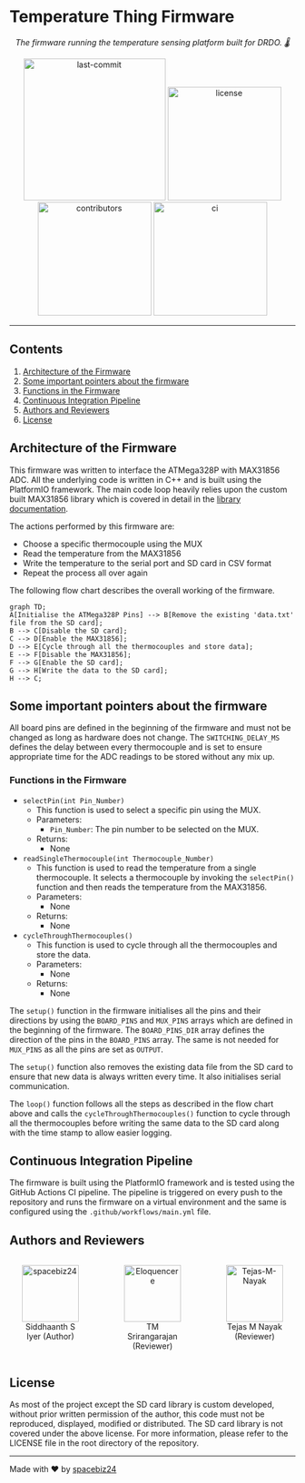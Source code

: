# Temperature Thing Firmware
<center>
    <p>
        <i>The firmware running the temperature sensing platform built for DRDO. 🌡️ </i>
    </p>
    <p>
        <img src="https://img.shields.io/github/last-commit/spacebiz24/Thermal-Profiling?display_timestamp=author&style=for-the-badge&logo=platformio&logoColor=orange&color=blue" alt="last-commit" width="250">
        <img src="https://img.shields.io/github/license/spacebiz24/Thermal-Profiling?style=for-the-badge&logo=unlicense&logoColor=white&color=blue" alt="license" width="200">
        <br>
        <img src="https://img.shields.io/github/contributors/spacebiz24/Thermal-Profiling?color=blue&style=for-the-badge&logo=contributor-covenant&logoColor=green" alt="contributors" width="200">
        <img src="https://img.shields.io/github/actions/workflow/status/spacebiz24/Thermal-Profiling/main.yml?branch=main&style=for-the-badge&logo=github&logoColor=white&color=green" alt="ci" width="200">
    </p>
</center>

___

## Contents
1. [Architecture of the Firmware](#architecture-of-the-firmware)
1. [Some important pointers about the firmware](#some-important-pointers-about-the-firmware)
1. [Functions in the Firmware](#functions-in-the-firmware)
1. [Continuous Integration Pipeline](#continuous-integration-pipeline)
1. [Authors and Reviewers](#authors-and-reviewers)
1. [License](#license)

## Architecture of the Firmware
This firmware was written to interface the ATMega328P with MAX31856 ADC.
All the underlying code is written in C++ and is built using the PlatformIO framework.
The main code loop heavily relies upon the custom built MAX31856 library which is 
covered in detail in the
[library documentation](https://github.com/spacebiz24/Thermal-Profiling/tree/main/Firmware/lib/MAX31856/).

The actions performed by this firmware are:
- Choose a specific thermocouple using the MUX
- Read the temperature from the MAX31856
- Write the temperature to the serial port and SD card in CSV format
- Repeat the process all over again

The following flow chart describes the overall working of the firmware.
```mermaid
graph TD;
A[Initialise the ATMega328P Pins] --> B[Remove the existing 'data.txt' file from the SD card];
B --> C[Disable the SD card];
C --> D[Enable the MAX31856];
D --> E[Cycle through all the thermocouples and store data];
E --> F[Disable the MAX31856];
F --> G[Enable the SD card];
G --> H[Write the data to the SD card];
H --> C;
```

## Some important pointers about the firmware
All board pins are defined in the beginning of the firmware and must not be changed
as long as hardware does not change. The `SWITCHING_DELAY_MS` defines the delay between
every thermocouple and is set to ensure appropriate time for the ADC readings to be stored
without any mix up.

### Functions in the Firmware
- `selectPin(int Pin_Number)`
    - This function is used to select a specific pin using the MUX.
    - Parameters:
        - `Pin_Number`: The pin number to be selected on the MUX.
    - Returns:
        - None
- `readSingleThermocouple(int Thermocouple_Number)`
    - This function is used to read the temperature from a single thermocouple.
    It selects a thermocouple by invoking the `selectPin()` function and then reads
    the temperature from the MAX31856.
    - Parameters:
        - None
    - Returns:
        - None
- `cycleThroughThermocouples()`
    - This function is used to cycle through all the thermocouples and store the data.
    - Parameters:
        - None
    - Returns:
        - None

The `setup()` function in the firmware initialises all the pins and their directions by using the
`BOARD_PINS` and `MUX_PINS` arrays which are defined in the beginning of the firmware.
The `BOARD_PINS_DIR` array defines the direction of the pins in the `BOARD_PINS` array.
The same is not needed for `MUX_PINS` as all the pins are set as `OUTPUT`.

The `setup()` function also removes the existing data file from the SD card to ensure that new data
is always written every time. It also initialises serial communication.

The `loop()` function follows all the steps as described in the flow chart above and calls the
`cycleThroughThermocouples()` function to cycle through all the thermocouples before writing
the same data to the SD card along with the time stamp to allow easier logging.

## Continuous Integration Pipeline
The firmware is built using the PlatformIO framework and is tested using the GitHub Actions CI pipeline.
The pipeline is triggered on every push to the repository and runs the firmware on a virtual environment
and the same is configured using the `.github/workflows/main.yml` file.

## Authors and Reviewers
<center>
<div style="display: flex; justify-content: center;">
<figure>
    <a href="https://github.com/spacebiz24">
        <img src="https://avatars.githubusercontent.com/u/78657717?v=4" title="spacebiz24" width="100">
    </a>
    <figcaption>Siddhaanth S Iyer (Author)</figcaption>
</figure>
<figure>
    <a href="https://github.com/Eloquencere">
        <img src="https://avatars.githubusercontent.com/u/106532953?v=4" title="Eloquencere" width="100">
    </a>
    <figcaption>TM Srirangarajan (Reviewer)</figcaption>
</figure>
<figure>
    <a href="https://github.com/Tejas-M-Nayak">
        <img src="https://avatars.githubusercontent.com/u/111493008?v=4" title="Tejas-M-Nayak" width="100">
    </a>
    <figcaption>Tejas M Nayak (Reviewer)</figcaption>
</figure>
</div>
</center>

## License
As most of the project except the SD card library is custom developed,
without prior written permission of the author, this code must not be
reproduced, displayed, modified or distributed. The SD card library is
not covered under the above license. For more information, please refer
to the LICENSE file in the root directory of the repository.

___

Made with :heart: by [spacebiz24](https://github.com/spacebiz24)